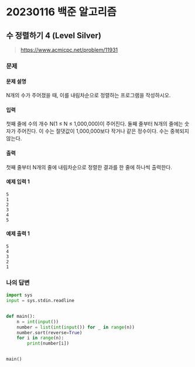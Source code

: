 # 20230116 백준 알고리즘

## 수 정렬하기 4 (Level Silver)
> https://www.acmicpc.net/problem/11931

### 문제
#### 문제 설명
N개의 수가 주어졌을 때, 이를 내림차순으로 정렬하는 프로그램을 작성하시오.

#### 입력
첫째 줄에 수의 개수 N(1 ≤ N ≤ 1,000,000)이 주어진다. 둘째 줄부터 N개의 줄에는 숫자가 주어진다. 이 수는 절댓값이 1,000,000보다 작거나 같은 정수이다. 수는 중복되지 않는다.

#### 출력
첫째 줄부터 N개의 줄에 내림차순으로 정렬한 결과를 한 줄에 하나씩 출력한다.

#### 예제 입력 1
```
5
1
2
3
4
5
```

#### 예제 출력 1
```
5
4
3
2
1
```

### 나의 답변
```python
import sys
input = sys.stdin.readline


def main():
    n = int(input())
    number = list(int(input()) for _ in range(n))
    number.sort(reverse=True)
    for i in range(n):
        print(number[i])


main()
```